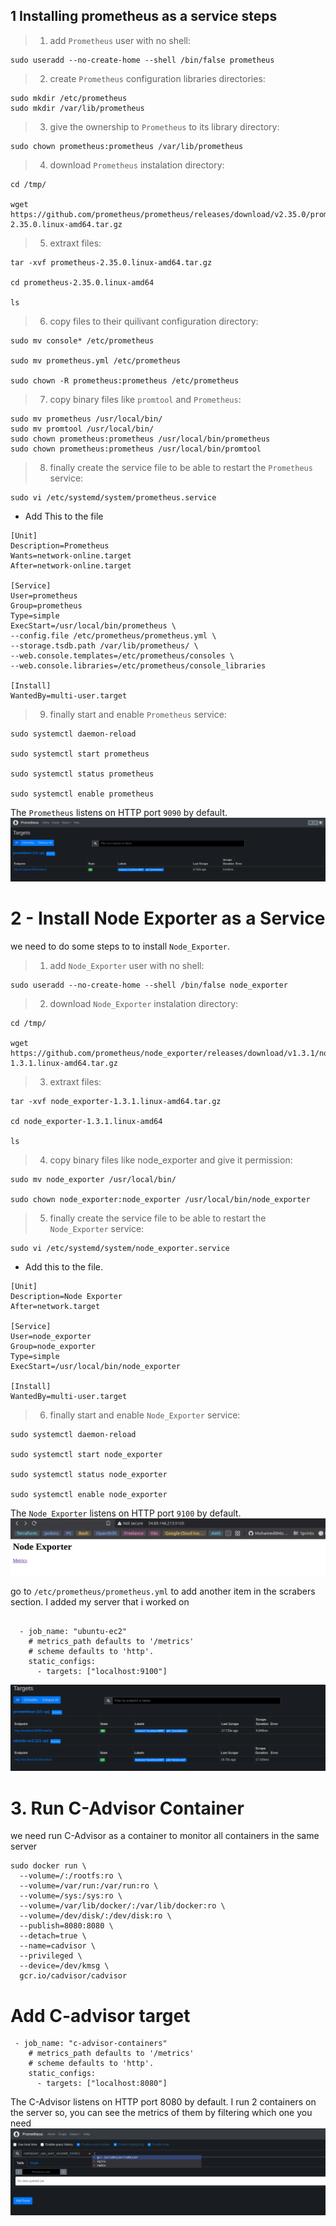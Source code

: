 
## 1 Installing prometheus as a service steps

> 1. add `Prometheus` user with no shell:

```
sudo useradd --no-create-home --shell /bin/false prometheus
```
> 2. create `Prometheus` configuration libraries directories:

```
sudo mkdir /etc/prometheus
sudo mkdir /var/lib/prometheus
```
> 3. give the ownership to `Prometheus` to its library directory:
```
sudo chown prometheus:prometheus /var/lib/prometheus
```
> 4. download `Prometheus` instalation directory:

```
cd /tmp/

wget https://github.com/prometheus/prometheus/releases/download/v2.35.0/prometheus-2.35.0.linux-amd64.tar.gz
```
> 5. extraxt files:
```
tar -xvf prometheus-2.35.0.linux-amd64.tar.gz

cd prometheus-2.35.0.linux-amd64

ls
```
> 6. copy files to their quilivant configuration directory:
```
sudo mv console* /etc/prometheus

sudo mv prometheus.yml /etc/prometheus

sudo chown -R prometheus:prometheus /etc/prometheus
```
> 7. copy binary files like `promtool` and `Prometheus`:
```
sudo mv prometheus /usr/local/bin/
sudo mv promtool /usr/local/bin/
sudo chown prometheus:prometheus /usr/local/bin/prometheus
sudo chown prometheus:prometheus /usr/local/bin/promtool
```
> 8. finally create the service file to be able to restart the `Prometheus` service:
```
sudo vi /etc/systemd/system/prometheus.service
```
- Add This to the file
```
[Unit]
Description=Prometheus
Wants=network-online.target
After=network-online.target

[Service]
User=prometheus
Group=prometheus
Type=simple
ExecStart=/usr/local/bin/prometheus \
--config.file /etc/prometheus/prometheus.yml \
--storage.tsdb.path /var/lib/prometheus/ \
--web.console.templates=/etc/prometheus/consoles \
--web.console.libraries=/etc/prometheus/console_libraries

[Install]
WantedBy=multi-user.target
```

> 9. finally start and enable `Prometheus` service:
```
sudo systemctl daemon-reload

sudo systemctl start prometheus

sudo systemctl status prometheus

sudo systemctl enable prometheus
```
The `Prometheus` listens on HTTP port `9090` by default.
![Prometheus Running](https://github.com/Mohamed0Mourad/Prometheus_Labs_ITI/blob/main/prometheus%20running.jpg)

# 2 - Install Node Exporter as a Service

we need to do some steps to to install `Node_Exporter`.

> 1. add `Node_Exporter` user with no shell:

```
sudo useradd --no-create-home --shell /bin/false node_exporter
```
> 2. download `Node_Exporter` instalation directory:

```
cd /tmp/

wget https://github.com/prometheus/node_exporter/releases/download/v1.3.1/node_exporter-1.3.1.linux-amd64.tar.gz
```
> 3. extraxt files:
```
tar -xvf node_exporter-1.3.1.linux-amd64.tar.gz

cd node_exporter-1.3.1.linux-amd64

ls
```
> 4. copy binary files like node_exporter and give it permission:
```
sudo mv node_exporter /usr/local/bin/

sudo chown node_exporter:node_exporter /usr/local/bin/node_exporter
```
> 5. finally create the service file to be able to restart the `Node_Exporter` service:
```
sudo vi /etc/systemd/system/node_exporter.service
```
- Add this to the file.
```
[Unit]
Description=Node Exporter
After=network.target

[Service]
User=node_exporter
Group=node_exporter
Type=simple
ExecStart=/usr/local/bin/node_exporter

[Install]
WantedBy=multi-user.target
```

> 6. finally start and enable `Node_Exporter` service:
```
sudo systemctl daemon-reload

sudo systemctl start node_exporter

sudo systemctl status node_exporter

sudo systemctl enable node_exporter
```
The `Node_Exporter` listens on HTTP port `9100` by default.
![Node Exporter](https://github.com/Mohamed0Mourad/Prometheus_Labs_ITI/blob/main/NodeExporter_port9100.jpg)


go to `/etc/prometheus/prometheus.yml` to add another item in the scrabers section.
I added my server that i worked on 
```

  - job_name: "ubuntu-ec2"
    # metrics_path defaults to '/metrics'
    # scheme defaults to 'http'.
    static_configs:
      - targets: ["localhost:9100"]

```
![Add Target](https://github.com/Mohamed0Mourad/Prometheus_Labs_ITI/blob/main/addtarget.jpg)

# 3. Run C-Advisor Container
we need run C-Advisor as a container to monitor all containers in the same server
```
sudo docker run \
  --volume=/:/rootfs:ro \
  --volume=/var/run:/var/run:ro \
  --volume=/sys:/sys:ro \
  --volume=/var/lib/docker/:/var/lib/docker:ro \
  --volume=/dev/disk/:/dev/disk:ro \
  --publish=8080:8080 \
  --detach=true \
  --name=cadvisor \
  --privileged \
  --device=/dev/kmsg \
  gcr.io/cadvisor/cadvisor
```
# Add C-advisor target
```
 - job_name: "c-advisor-containers"
    # metrics_path defaults to '/metrics'
    # scheme defaults to 'http'.
    static_configs:
      - targets: ["localhost:8080"]
```
The C-Advisor listens on HTTP port 8080 by default.
I run 2 containers on the server so, you can see the metrics of them by filtering which one you need
![c-advisor-containers](https://github.com/Mohamed0Mourad/Prometheus_Labs_ITI/blob/main/c-advisor-containers.png)

